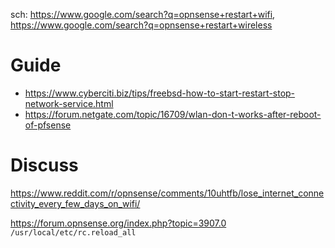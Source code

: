 sch: https://www.google.com/search?q=opnsense+restart+wifi, https://www.google.com/search?q=opnsense+restart+wireless

# Guide
- https://www.cyberciti.biz/tips/freebsd-how-to-start-restart-stop-network-service.html
- https://forum.netgate.com/topic/16709/wlan-don-t-works-after-reboot-of-pfsense

# Discuss
https://www.reddit.com/r/opnsense/comments/10uhtfb/lose_internet_connectivity_every_few_days_on_wifi/

https://forum.opnsense.org/index.php?topic=3907.0
`/usr/local/etc/rc.reload_all`
